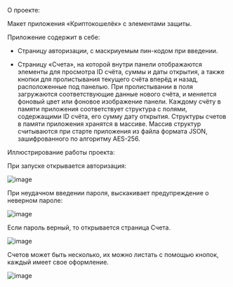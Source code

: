 О проекте:

Макет приложения «Криптокошелёк» с элементами защиты.


Приложение содержит в себе:

- Страницу авторизации, с маскриуемым пин-кодом при введении.

- Страницу «Счета», на которой внутри панели отображаются элементы для просмотра ID счёта, суммы и даты открытия, а также кнопки для пролистывания текущего счёта вперёд и назад, расположенные под панелью. При пролистывании в поля загружаются соответствующие данные нового счёта, и меняется фоновый цвет или фоновое изображение панели. Каждому счёту в памяти приложения соответствует структура с полями, содержащими ID счёта, его сумму дату открытия.
Структуры счетов в памяти приложения хранятся в массиве.
Массив структур считываются при старте приложения из файла формата JSON, зашифрованного по алгоритму AES-256.

Иллюстрирование работы проекта:

При запуске открывается авторизация:

![image](https://github.com/BreadOwl/201_351_Igumnova_ex/assets/71919494/4fcb23d2-f376-4054-867d-28a7b478711c)


При неудачном введении пароля, выскакивает предупреждение о неверном пароле:

![image](https://github.com/BreadOwl/201_351_Igumnova_ex/assets/71919494/18f54cdf-d43d-4c92-9ef0-a291140df5bc)


Если пароль верный, то открывается страница Счета.

![image](https://github.com/BreadOwl/201_351_Igumnova_ex/assets/71919494/ae1be3ab-0a2b-4518-8f4a-99b4f3b26842)



Счетов может быть несколько, их можно листать с помощью кнопок, каждый имеет свое оформление.

![image](https://github.com/BreadOwl/201_351_Igumnova_ex/assets/71919494/7183ecd0-fc4a-4cc9-b846-985b1fda3b2c)

